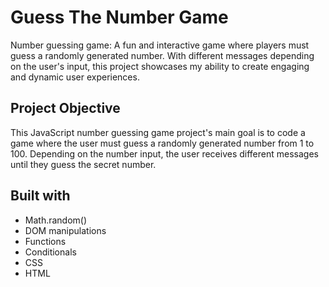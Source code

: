 
<h1>Guess The Number Game</h1>
Number guessing game: A fun and interactive game where players must guess a randomly generated number. With different messages depending on the user's input, this project showcases my ability to create engaging and dynamic user experiences.

<h2>Project Objective</h2>
This JavaScript number guessing game project's main goal is to code a game where the user must guess a randomly generated number from 1 to 100.
Depending on the number input, the user receives different messages until they guess the secret number.

## Built with

- Math.random()
- DOM manipulations
- Functions
- Conditionals
- CSS
- HTML
